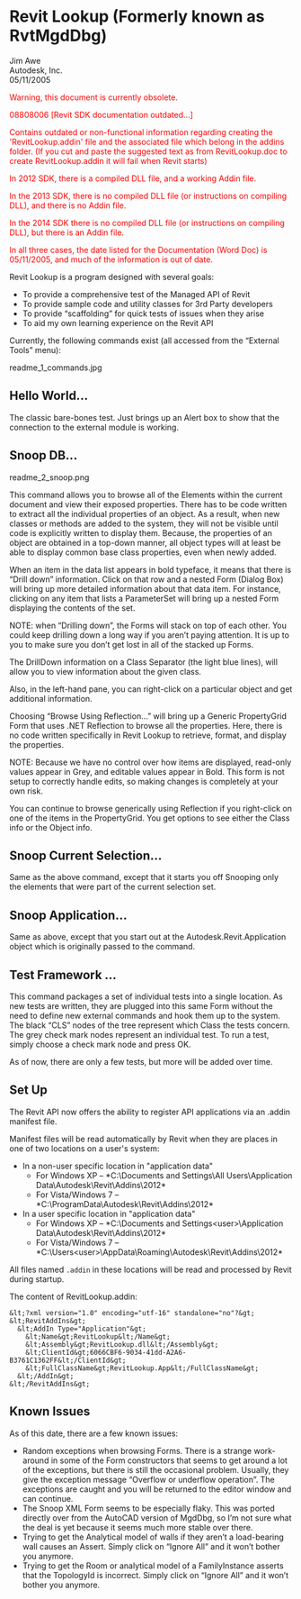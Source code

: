 # Revit Lookup (Formerly known as RvtMgdDbg)

Jim Awe
<br/>Autodesk, Inc.
<br/>05/11/2005

<span style="color:red">

Warning, this document is currently obsolete.

08808006 [Revit SDK documentation outdated...]

Contains outdated or non-functional information regarding creating the 'RevitLookup.addin' file and the associated file which belong in the addins folder. (If you cut and paste the suggested text as from RevitLookup.doc to create RevitLookup.addin it will fail when Revit starts)

In 2012 SDK, there is a compiled DLL file, and a working Addin file.

In the 2013 SDK, there is no compiled DLL file (or instructions on compiling DLL), and there is no Addin file.

In the 2014 SDK there is no compiled DLL file (or instructions on compiling DLL), but there is an Addin file.

In all three cases, the date listed for the Documentation (Word Doc) is 05/11/2005, and much of the information is out of date.

</span>

Revit Lookup is a program designed with several goals:

- To provide a comprehensive test of the Managed API of Revit
- To provide sample code and utility classes for 3rd Party developers
- To provide “scaffolding” for quick tests of issues when they arise
- To aid my own learning experience on the Revit API

Currently, the following commands exist (all accessed from the “External Tools” menu):

readme_1_commands.jpg

## Hello World...

The classic bare-bones test.  Just brings up an Alert box to show that the connection to the external module is working.

## Snoop DB...

readme_2_snoop.png

This command allows you to browse all of the Elements within the current document and view their exposed properties.  There has to be code written to extract all the individual properties of an object.  As a result, when new classes or methods are added to the system, they will not be visible until code is explicitly written to display them.  Because, the properties of an object are obtained in a top-down manner, all object types will at least be able to display common base class properties, even when newly added.

When an item in the data list appears in bold typeface, it means that there is “Drill down” information.  Click on that row and a nested Form (Dialog Box) will bring up more detailed information about that data item.  For instance, clicking on any item that lists a ParameterSet will bring up a nested Form displaying the contents of the set.

NOTE: when “Drilling down”, the Forms will stack on top of each other.  You could keep drilling down a long way if you aren’t paying attention.  It is up to you to make sure you don’t get lost in all of the stacked up Forms.

The DrillDown information on a Class Separator (the light blue lines), will allow you to view information about the given class.

Also, in the left-hand pane, you can right-click on a particular object and get additional information.

Choosing “Browse Using Reflection...” will bring up a Generic PropertyGrid Form that uses .NET Reflection to browse all the properties.  Here, there is no code written specifically in Revit Lookup to retrieve, format, and display the properties.

NOTE: Because we have no control over how items are displayed, read-only values appear in Grey, and editable values appear in Bold.  This form is not setup to correctly handle edits, so making changes is completely at your own risk.

You can continue to browse generically using Reflection if you right-click on one of the items in the PropertyGrid.  You get options to see either the Class info or the Object info.

## Snoop Current Selection...

Same as the above command, except that it starts you off Snooping only the elements that were part of the current selection set.

## Snoop Application...

Same as above, except that you start out at the Autodesk.Revit.Application object which is originally passed to the command.

## Test Framework ...

This command packages a set of individual tests into a single location.  As new tests are written, they are plugged into this same Form without the need to define new external commands and hook them up to the system.  The black “CLS” nodes of the tree represent which Class the tests concern.  The grey check mark nodes represent an individual test.  To run a test, simply choose a check mark node and press OK.

As of now, there are only a few tests, but more will be added over time.

## Set Up

The Revit API now offers the ability to register API applications via an .addin manifest file.

Manifest files will be read automatically by Revit when they are places in one of two locations on a user's system:

- In a non-user specific location in "application data"
    - For Windows XP &ndash; *C:\Documents and Settings\All Users\Application Data\Autodesk\Revit\Addins\2012\*
    - For Vista/Windows 7 &ndash; *C:\ProgramData\Autodesk\Revit\Addins\2012\*
- In a user specific location in "application data"
    - For Windows XP &ndash; *C:\Documents and Settings\<user>\Application Data\Autodesk\Revit\Addins\2012\*
    - For Vista/Windows 7 &ndash; *C:\Users\<user>\AppData\Roaming\Autodesk\Revit\Addins\2012\*

All files named `.addin` in these locations will be read and processed by Revit during startup.

The content of RevitLookup.addin:

```
&lt;?xml version="1.0" encoding="utf-16" standalone="no"?&gt;
&lt;RevitAddIns&gt;
  &lt;AddIn Type="Application"&gt;
    &lt;Name&gt;RevitLookup&lt;/Name&gt;
    &lt;Assembly&gt;RevitLookup.dll&lt;/Assembly&gt;
    &lt;ClientId&gt;6066CBF6-9034-41dd-A2A6-B3761C1362FF&lt;/ClientId&gt;
    &lt;FullClassName&gt;RevitLookup.App&lt;/FullClassName&gt;
  &lt;/AddIn&gt;
&lt;/RevitAddIns&gt;
```

## Known Issues

As of this date, there are a few known issues:

- Random exceptions when browsing Forms.  There is a strange work-around in some of the Form constructors that seems to get around a lot of the exceptions, but there is still the occasional problem.  Usually, they give the exception message “Overflow or underflow operation”.  The exceptions are caught and you will be returned to the editor window and can continue.
- The Snoop XML Form seems to be especially flaky.  This was ported directly over from the AutoCAD version of MgdDbg, so I’m not sure what the deal is yet because it seems much more stable over there.
- Trying to get the Analytical model of walls if they aren’t a load-bearing wall causes an Assert.  Simply click on “Ignore All” and it won’t bother you anymore.
- Trying to get the Room or analytical model of a FamilyInstance asserts that the TopologyId is incorrect.  Simply click on “Ignore All” and it won’t bother you anymore. 
